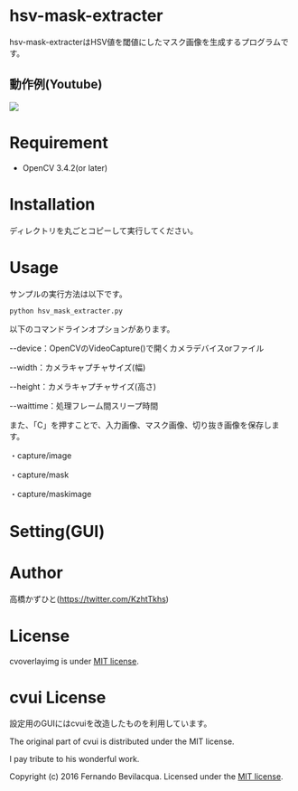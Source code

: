 # hsv-mask-extracter
 hsv-mask-extracterはHSV値を閾値にしたマスク画像を生成するプログラムです。

## 動作例(Youtube)
[![](https://img.youtube.com/vi/R-w-efaOKbY/0.jpg)](https://www.youtube.com/watch?v=R-w-efaOKbY)

# Requirement
 
* OpenCV 3.4.2(or later)
 
# Installation
 
ディレクトリを丸ごとコピーして実行してください。
 
# Usage
 
サンプルの実行方法は以下です。
 
```bash
python hsv_mask_extracter.py
```

以下のコマンドラインオプションがあります。

--device：OpenCVのVideoCapture()で開くカメラデバイスorファイル

--width：カメラキャプチャサイズ(幅)

--height：カメラキャプチャサイズ(高さ)

--waittime：処理フレーム間スリープ時間

また、「C」を押すことで、入力画像、マスク画像、切り抜き画像を保存します。

・capture/image

・capture/mask

・capture/maskimage
 
# Setting(GUI)



# Author
高橋かずひと(https://twitter.com/KzhtTkhs)
 
# License 
cvoverlayimg is under [MIT license](https://en.wikipedia.org/wiki/MIT_License).

# cvui License

設定用のGUIにはcvuiを改造したものを利用しています。

The original part of cvui is distributed under the MIT license.

I pay tribute to his wonderful work.

Copyright (c) 2016 Fernando Bevilacqua. Licensed under the [MIT license](LICENSE.md).

